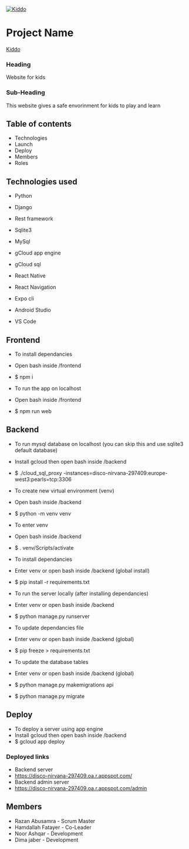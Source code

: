 [![Kiddo](https://i.postimg.cc/wTKffWZb/kiddo.png)](https://disco-nirvana-297409.oa.r.appspot.com/)

# Project Name #
[Kiddo](https://disco-nirvana-297409.oa.r.appspot.com/)

### Heading ###
Website for kids

### Sub-Heading ###
This website gives a safe envorinment for kids to play and learn

## Table of contents ##
* Technologies
* Launch
* Deploy
* Members
* Roles

## Technologies used ##
* Python
* Django
* Rest framework
* Sqlite3
* MySql
* gCloud app engine
* gCloud sql
* React Native
* React Navigation
* Expo cli

* Android Studio
* VS Code

## Frontend ##
* To install dependancies
* Open bash inside /frontend
* $ npm i

* To run the app on localhost
* Open bash inside /frontend
* $ npm run web

## Backend ##
* To run mysql database on localhost (you can skip this and use sqlite3 default database)
* Install gcloud then open bash inside /backend
* $ ./cloud_sql_proxy -instances=disco-nirvana-297409:europe-west3:pearls=tcp:3306

* To create new virtual environment (venv)
* Open bash inside /backend
* $ python -m venv venv

* To enter venv
* Open bash inside /backend
* $ . venv/Scripts/activate

* To install dependancies
* Enter venv or open bash inside /backend (global install)
* $ pip install -r requirements.txt

* To run the server locally (after installing dependancies)
* Enter venv or open bash inside /backend
* $ python manage.py runserver

* To update dependancies file
* Enter venv or open bash inside /backend (global)
* $ pip freeze > requirements.txt

* To update the database tables
* Enter venv or open bash inside /backend (global)
* $ python manage.py makemigrations api
* $ python manage.py migrate

## Deploy ##
* To deploy a server using app engine
* Install gcloud then open bash inside /backend
* $ gcloud app deploy

### Deployed links ###
* Backend server
* https://disco-nirvana-297409.oa.r.appspot.com/
* Backend admin server
* https://disco-nirvana-297409.oa.r.appspot.com/admin

## Members ##
* Razan Abusamra - Scrum Master
* Hamdallah Fatayer - Co-Leader
* Noor Ashqar - Development
* Dima jaber - Development
